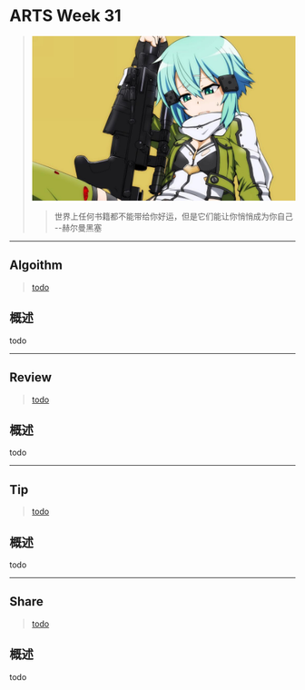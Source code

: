 # ARTS Week 31

> ![](https://github.com/Carmenliukang/ARTS/blob/master/image/31/1.jpg)
>> 世界上任何书籍都不能带给你好运，但是它们能让你悄悄成为你自己 --赫尔曼黑塞

***

## Algoithm

> [todo](todo)

## 概述

todo

***

## Review

> [todo](todo)

## 概述

todo

***

## Tip

> [todo](todo)

## 概述

todo

***

## Share

> [todo](todo)

## 概述

todo